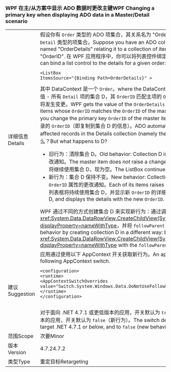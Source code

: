 ### <a name="wpf-changing-a-primary-key-when-displaying-ado-data-in-a-masterdetail-scenario"></a><span data-ttu-id="63e9e-101">WPF 在主/从方案中显示 ADO 数据时更改主键</span><span class="sxs-lookup"><span data-stu-id="63e9e-101">WPF Changing a primary key when displaying ADO data in a Master/Detail scenario</span></span>

|   |   |
|---|---|
|<span data-ttu-id="63e9e-102">详细信息</span><span class="sxs-lookup"><span data-stu-id="63e9e-102">Details</span></span>|<span data-ttu-id="63e9e-103">假设你有 <code>Order</code> 类型的 ADO 项集合，其关系名为 &quot;OrderDetails&quot;，通过主键 &quot;OrderID&quot; 将其关联到 <code>Detail</code> 类型的项集合。</span><span class="sxs-lookup"><span data-stu-id="63e9e-103">Suppose you have an ADO collection of items of type <code>Order</code>, with a relation named &quot;OrderDetails&quot; relating it to a collection of items of type <code>Detail</code> via the primary key &quot;OrderID&quot;.</span></span> <span data-ttu-id="63e9e-104">在 WPF 应用程序中，你可以将列表控件绑定到给定顺序的详细信息：</span><span class="sxs-lookup"><span data-stu-id="63e9e-104">In your WPF app, you can bind a list control to the details for a given order:</span></span><pre><code class="lang-xml">&lt;ListBox ItemsSource=&quot;{Binding Path=OrderDetails}&quot; &gt;&#13;&#10;</code></pre><span data-ttu-id="63e9e-105">其中 DataContext 是一个 <code>Order</code>。</span><span class="sxs-lookup"><span data-stu-id="63e9e-105">where the DataContext is an <code>Order</code>.</span></span> <span data-ttu-id="63e9e-106">WPF 获取 <code>OrderDetails</code> 属性的值 - 所有 <code>Detail</code> 项的集合 D，其 <code>OrderID</code> 匹配主项的 <code>OrderID</code>。如果更改主项的主键 <code>OrderID</code>，则行为将发生变更。</span><span class="sxs-lookup"><span data-stu-id="63e9e-106">WPF gets the value of the <code>OrderDetails</code> property - a collection D of all the <code>Detail</code> items whose <code>OrderID</code> matches the <code>OrderID</code> of the master item.The behavior change arises when you change the primary key <code>OrderID</code> of the master item.</span></span> <span data-ttu-id="63e9e-107">ADO 自动更改详细信息集合中每个受影响记录的 <code>OrderID</code>（即复制到集合 D 的信息）。</span><span class="sxs-lookup"><span data-stu-id="63e9e-107">ADO automatically changes the <code>OrderID</code> of each of the affected records in the Details collection (namely the ones copied into collection D).</span></span>  <span data-ttu-id="63e9e-108">但 D 会发生什么？</span><span class="sxs-lookup"><span data-stu-id="63e9e-108">But what happens to D?</span></span><ul><li><span data-ttu-id="63e9e-109">旧行为：清除集合 D。</span><span class="sxs-lookup"><span data-stu-id="63e9e-109">Old behavior:   Collection D is cleared.</span></span>   <span data-ttu-id="63e9e-110">主项<em>不会</em>发出属性 <code>OrderDetails</code> 的更改通知。</span><span class="sxs-lookup"><span data-stu-id="63e9e-110">The master item does <em>not</em> raise a change notification for property <code>OrderDetails</code>.</span></span>  <span data-ttu-id="63e9e-111">列表框将继续使用集合 D，现为空。</span><span class="sxs-lookup"><span data-stu-id="63e9e-111">The ListBox continues to use collection D, which is now empty.</span></span></li><li><span data-ttu-id="63e9e-112">新行为：集合 D 保持不变。</span><span class="sxs-lookup"><span data-stu-id="63e9e-112">New behavior:  Collection D is unchanged.</span></span>   <span data-ttu-id="63e9e-113">其中每一项都将发出 <code>OrderID</code> 属性的更改通知。</span><span class="sxs-lookup"><span data-stu-id="63e9e-113">Each of its items raises a change notification for the <code>OrderID</code> property.</span></span>  <span data-ttu-id="63e9e-114">列表框将持续使用集合 D，并显示新 <code>OrderID</code> 的详细信息。</span><span class="sxs-lookup"><span data-stu-id="63e9e-114">The ListBox continues to use collection D, and displays the details with the new <code>OrderID</code>.</span></span></li></ul><span data-ttu-id="63e9e-115">WPF 通过不同的方式创建集合 D 来实现新行为：通过调用 ADO 方法 <xref:System.Data.DataRowView.CreateChildView(System.Data.DataRelation,System.Boolean)?displayProperty=nameWithType>，并将 <code>followParent</code> 参数设置为 <code>true</code>。</span><span class="sxs-lookup"><span data-stu-id="63e9e-115">WPF implements the new behavior by creating collection D in a different way:  by calling the ADO method <xref:System.Data.DataRowView.CreateChildView(System.Data.DataRelation,System.Boolean)?displayProperty=nameWithType> with the <code>followParent</code> argument set to <code>true</code>.</span></span>|
|<span data-ttu-id="63e9e-116">建议</span><span class="sxs-lookup"><span data-stu-id="63e9e-116">Suggestion</span></span>|<span data-ttu-id="63e9e-117">应用通过使用以下 AppContext 开关获取新行为。</span><span class="sxs-lookup"><span data-stu-id="63e9e-117">An app gets the new behavior by using the following AppContext switch.</span></span><pre><code class="lang-xml">&lt;configuration&gt;&#13;&#10;&lt;runtime&gt;&#13;&#10;&lt;AppContextSwitchOverrides value=&quot;Switch.System.Windows.Data.DoNotUseFollowParentWhenBindingToADODataRelation=false&quot;/&gt;&#13;&#10;&lt;/runtime&gt;&#13;&#10;&lt;/configuration&gt;&#13;&#10;&#13;&#10;</code></pre><span data-ttu-id="63e9e-118">对于面向 .NET 4.7.1 或更低版本的应用，开关默认为 <code>true</code>（旧行为），而对于面向 .NET 4.7.2 或更高版本的应用，开关默认为 <code>false</code>（新行为）。</span><span class="sxs-lookup"><span data-stu-id="63e9e-118">The switch defaults to <code>true</code> (old behavior) for apps that target .NET 4.7.1 or below, and to <code>false</code> (new behavior) for apps that target .NET 4.7.2 or above.</span></span>|
|<span data-ttu-id="63e9e-119">范围</span><span class="sxs-lookup"><span data-stu-id="63e9e-119">Scope</span></span>|<span data-ttu-id="63e9e-120">次要</span><span class="sxs-lookup"><span data-stu-id="63e9e-120">Minor</span></span>|
|<span data-ttu-id="63e9e-121">版本</span><span class="sxs-lookup"><span data-stu-id="63e9e-121">Version</span></span>|<span data-ttu-id="63e9e-122">4.7.2</span><span class="sxs-lookup"><span data-stu-id="63e9e-122">4.7.2</span></span>|
|<span data-ttu-id="63e9e-123">类型</span><span class="sxs-lookup"><span data-stu-id="63e9e-123">Type</span></span>|<span data-ttu-id="63e9e-124">重定目标</span><span class="sxs-lookup"><span data-stu-id="63e9e-124">Retargeting</span></span>|


